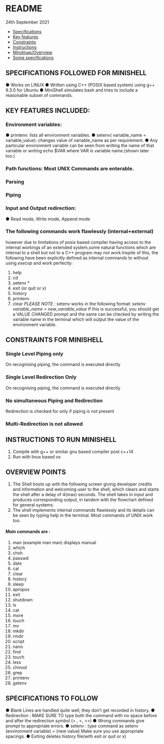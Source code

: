 # README
24th September 2021
* [Specifications](##specifications-followed-for-minishell)
* [Key features](#key-features-included)
* [Constraints](#constraints-for-minishell)
* [Instructions](#instructions-to-run-minishell)
* [Mindmap/Overview](#overview-points)
* [Some specifications](#specifications-to-follow)

## SPECIFICATIONS FOLLOWED FOR MINISHELL
● Works on LINUX
● Written using C++ (POSIX based system) using g++ 9.3.0 for Ubuntu
● MiniShell simulates bash and tries to include a reasonable subset of commands.

## KEY FEATURES INCLUDED:
### Environment variables:
● printenv: lists all environment variables.
● setenv( variable_name = variable_value): changes value of variable_name as per
requirement.
● Any particular environment variable can be seen from writing the name of that
variable or writing echo $VAR where VAR is variable name.(shown later too.)
### Path functions: Most UNIX Commands are enterable.
### Parsing
### Piping
### Input and Output redirection:
● Read mode, Write mode, Append mode
### The following commands work flawlessly (internal+external) 
however due to limitations of posix based compiler having access to the internal workings of an extended system,some natural functions which are internal to a shell but not to a C++ program may not
work.Inspite of this, the following have been explicitly defined as internal commands to
without using *execvp* and work perfectly:
1. help
2. cd
3. setenv *
4. exit (or quit or x)
5. history
6. printenv
7. clear
*PLEASE NOTE* : setenv works in the following format:
*setenv variable_name = new_variable_value*
If this is successful, you should get a VALUE CHANGED prompt and the same can be checked by writing the variable name in the terminal which will output the value of the environment variable.

## CONSTRAINTS FOR MINISHELL
### Single Level Piping only 
On recognising piping, the command is executed directly
### Single Level Redirection Only 
On recognising piping, the command is executed directly
### No simultaneous Piping and Redirection
Redirection is checked for only if piping is not present
### Multi-Redirection is not allowed

## INSTRUCTIONS TO RUN MINISHELL
1. Compile with g++ or similar gnu based compiler post c++14
2. Run with linux based os
## OVERVIEW POINTS
1. The Shell boots up with the following screen giving developer credits and information and welcoming user to the shell, which clears and starts the shell after a delay of 4(max) seconds. The shell takes in input and produces corresponding output, in tandem with the flowchart defined for general systems.
2. The shell implements internal commands flawlessly and its details can be seen by typing
help in the terminal. Most commands of UNIX work too.
#### Main commands are :
1. man (example man man) displays manual
2. which
3. chsh
4. passwd
5. date
6. cal
7. clear
8. history
9. sleep
10. apropos
11. exit
12. shutdown
13. ls
14. cat
15. more
16. touch
17. mv
18. mkdir
19. rmdir
20. script
21. nano
22. find
23. touch
24. less
25. chmod
26. grep
27. printenv
28. getenv


## SPECIFICATIONS TO FOLLOW
● Blank Lines are handled quite well, they don’t get recorded in history.
● Redirection : MAKE SURE TO type both the command with no space before and after the
redirection symbol (> , <, >>)
● Wrong commands give prompt to appropriate errors.
● setenv : type command as setenv (environment variable) = (new value)
Make sure you use appropriate spacings.
● Exiting deletes history file(with exit or quit or x)
